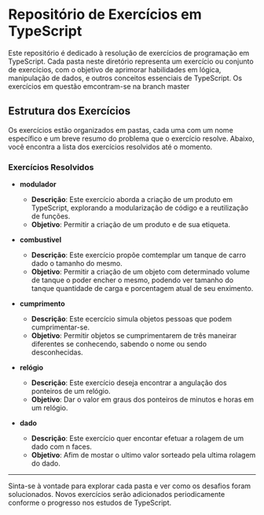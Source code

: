 # Repositório de Exercícios em TypeScript

Este repositório é dedicado à resolução de exercícios de programação em TypeScript. Cada pasta neste diretório representa um exercício ou conjunto de exercícios, com o objetivo de aprimorar habilidades em lógica, manipulação de dados, e outros conceitos essenciais de TypeScript.
Os exercícios em questão emcontram-se na branch master

## Estrutura dos Exercícios

Os exercícios estão organizados em pastas, cada uma com um nome específico e um breve resumo do problema que o exercício resolve. Abaixo, você encontra a lista dos exercícios resolvidos até o momento.

### Exercícios Resolvidos

- **modulador**  
  - **Descrição**: Este exercício aborda a criação de um produto em TypeScript, explorando a modularização de código e a reutilização de funções.
  - **Objetivo**: Permitir a criação de um produto e de sua etiqueta.
  
- **combustivel**
  -  **Descrição**: Este exercício propõe comtemplar um tanque de carro dado o tamanho do mesmo.
  -  **Objetivo**: Permitir a criação de um objeto com determinado volume de tanque o poder encher o mesmo, podendo ver tamanho do tanque quantidade de carga e porcentagem atual de seu enximento.
  
- **cumprimento**
  - **Descrição**: Este ecercício simula objetos pessoas que podem cumprimentar-se.
  - **Objetivo**: Permitir objetos se cumprimentarem de três maneirar diferentes se conhecendo, sabendo o nome ou sendo desconhecidas.
- **relógio**
  - **Descrição**: Este exercício deseja encontrar a angulação dos ponteiros de um relógio.
  - **Objetivo**: Dar o valor em graus dos ponteiros de minutos e horas em um relógio.
- **dado**
  - **Descrição**: Este exercício quer encontar efetuar a rolagem de um dado com n faces.
  - **Objetivo**: Afim de mostar o ultimo valor sorteado pela ultima rolagem do dado.
 
---

Sinta-se à vontade para explorar cada pasta e ver como os desafios foram solucionados. Novos exercícios serão adicionados periodicamente conforme o progresso nos estudos de TypeScript.
